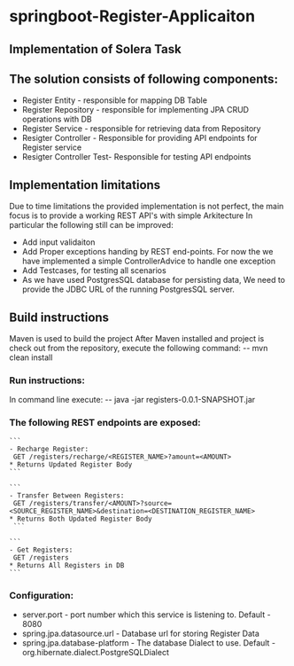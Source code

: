 # springboot-Register-Applicaiton
## Implementation of Solera Task

## The solution consists of following components:
- Register Entity - responsible for mapping DB Table
- Register Repository - responsible for implementing JPA CRUD operations with DB
- Register Service - responsible for retrieving data from Repository
- Resigter Controller - Responsible for providing API endpoints for Register service
- Resigter Controller Test- Responsible for testing API endpoints

## Implementation limitations
Due to time limitations the provided implementation is not perfect, the main focus is to 
provide a working REST API's with simple Arkitecture
In particular the following still can be improved:
- Add input validaiton
- Add Proper exceptions handing by REST end-points. For now the we have implemented a simple ControllerAdvice to handle one exception
- Add Testcases, for testing all scenarios
- As we have used PostgresSQL database for persisting data, We need to provide the JDBC URL of the running PostgresSQL server.

## Build instructions
Maven is used to build the project
After Maven installed and project is check out from the repository, execute the following command:
-- mvn clean install

### Run instructions:
In command line execute:
-- java -jar registers-0.0.1-SNAPSHOT.jar

### The following REST endpoints are exposed:
    
    ```
    - Recharge Register:
     GET /registers/recharge/<REGISTER_NAME>?amount=<AMOUNT>
    * Returns Updated Register Body
    ```
    
    ```
    - Transfer Between Registers:
     GET /registers/transfer/<AMOUNT>?source=<SOURCE_REGISTER_NAME>&destination=<DESTINATION_REGISTER_NAME>
    * Returns Both Updated Register Body
     ```

    ```
    - Get Registers:
     GET /registers
    * Returns All Registers in DB
    ```

### Configuration:
- server.port - port number which this service is listening to. Default - 8080
- spring.jpa.datasource.url - Database url for storing Register Data
- spring.jpa.database-platform - The database Dialect to use. Default - org.hibernate.dialect.PostgreSQLDialect